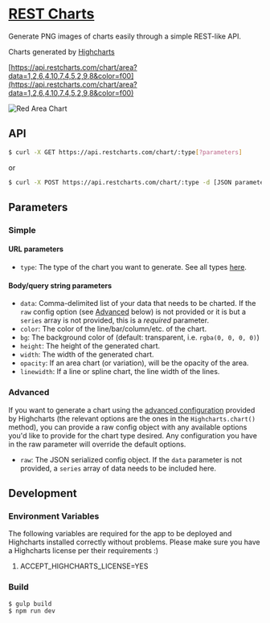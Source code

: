 # [REST Charts](https://www.restcharts.com)

Generate PNG images of charts easily through a simple REST-like API.

Charts generated by [Highcharts](https://www.highcharts.com/)

[https://api.restcharts.com/chart/area?data=1,2,6,4,10,7,4,5,2,9,8&color=f00](https://api.restcharts.com/chart/area?data=1,2,6,4,10,7,4,5,2,9,8&color=f00)

![Red Area Chart](https://api.restcharts.com/chart/area?data=1,2,6,4,10,7,4,5,2,9,8&color=f00&height=150&width=200)

## API

```sh
$ curl -X GET https://api.restcharts.com/chart/:type[?parameters]
```

or

```sh
$ curl -X POST https://api.restcharts.com/chart/:type -d [JSON parameters]
```

## Parameters

### Simple

#### URL parameters

- `type`: The type of the chart you want to generate. See all types [here](https://www.highcharts.com/docs/chart-and-series-types/chart-types).

#### Body/query string parameters

- `data`: Comma-delimited list of your data that needs to be charted.
If the `raw` config option (see [Advanced](#Advanced) below) is not provided or it is but
a `series` array is not provided, this is a *required* parameter.
- `color`: The color of the line/bar/column/etc. of the chart.
- `bg`: The background color of (default: transparent, i.e. `rgba(0, 0, 0, 0)`)
- `height`: The height of the generated chart.
- `width`: The width of the generated chart.
- `opacity`: If an area chart (or variation), will be the opacity of the area.
- `linewidth`: If a line or spline chart, the line width of the lines.

### Advanced

If you want to generate a chart using the [advanced configuration](https://api.highcharts.com/highcharts/) provided by Highcharts
(the relevant options are the ones in the `Highcharts.chart()` method),
you can provide a raw config object with any available options you'd like
to provide for the chart type desired. Any configuration you have in the raw
parameter will override the default options.

- `raw`: The JSON serialized config object. If the `data` parameter is not
provided, a `series` array of data needs to be included here.

## Development

### Environment Variables

The following variables are required for the app to be deployed and
Highcharts installed correctly without problems. Please make sure you
have a Highcharts license per their requirements :)

1. ACCEPT_HIGHCHARTS_LICENSE=YES

### Build

```sh
$ gulp build
$ npm run dev
```
